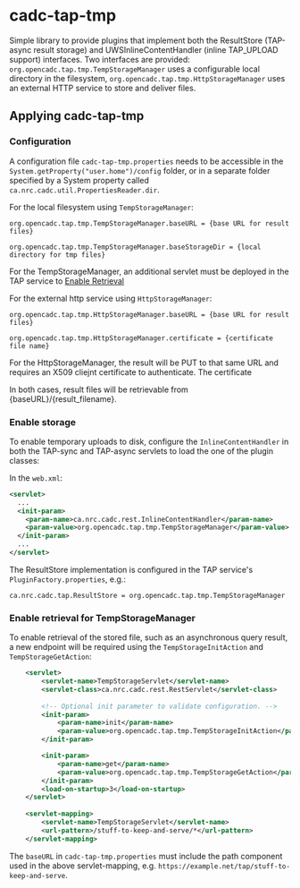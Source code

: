 # cadc-tap-tmp

Simple library to provide plugins that implement both the ResultStore (TAP-async 
result storage) and UWSInlineContentHandler (inline TAP_UPLOAD support) interfaces. 
Two interfaces are provided: `org.opencadc.tap.tmp.TempStorageManager` uses a configurable
local directory in the filesystem, `org.opencadc.tap.tmp.HttpStorageManager` uses an 
external HTTP service to store and deliver files.

## Applying cadc-tap-tmp

### Configuration
A configuration file `cadc-tap-tmp.properties` needs to be accessible in the `System.getProperty("user.home")/config` folder, or in a separate folder specified by a System property called `ca.nrc.cadc.util.PropertiesReader.dir`.

For the local filesystem using `TempStorageManager`:
```properties
org.opencadc.tap.tmp.TempStorageManager.baseURL = {base URL for result files}

org.opencadc.tap.tmp.TempStorageManager.baseStorageDir = {local directory for tmp files}
```
For the TempStorageManager, an additional servlet must be deployed in the TAP 
service to [Enable Retrieval](#enable-retrieval)

For the external http service using `HttpStorageManager`:
```properties
org.opencadc.tap.tmp.HttpStorageManager.baseURL = {base URL for result files}

org.opencadc.tap.tmp.HttpStorageManager.certificate = {certificate file name}
```
For the HttpStorageManager, the result will be PUT to that same URL and requires 
an X509 cliejnt certificate to authenticate. The certificate 

In both cases, result files will be retrievable from {baseURL}/{result_filename}. 


### Enable storage
To enable temporary uploads to disk, configure the `InlineContentHandler` in both the 
TAP-sync and TAP-async servlets to load the one of the plugin classes:

In the `web.xml`:

```xml
<servlet>
  ...
  <init-param>
    <param-name>ca.nrc.cadc.rest.InlineContentHandler</param-name>
    <param-value>org.opencadc.tap.tmp.TempStorageManager</param-value>
  </init-param>
  ...
</servlet>
```

The ResultStore implementation is configured in the TAP service's
`PluginFactory.properties`, e.g.:

```properties
ca.nrc.cadc.tap.ResultStore = org.opencadc.tap.tmp.TempStorageManager
```

### Enable retrieval for TempStorageManager
To enable retrieval of the stored file, such as an asynchronous query result, 
a new endpoint will be required using the `TempStorageInitAction` and
`TempStorageGetAction`:

```xml
    <servlet>
        <servlet-name>TempStorageServlet</servlet-name>
        <servlet-class>ca.nrc.cadc.rest.RestServlet</servlet-class>
    
        <!-- Optional init parameter to validate configuration. -->
        <init-param>
            <param-name>init</param-name>
            <param-value>org.opencadc.tap.tmp.TempStorageInitAction</param-value>
        </init-param>

        <init-param>
            <param-name>get</param-name>
            <param-value>org.opencadc.tap.tmp.TempStorageGetAction</param-value>
        </init-param>
        <load-on-startup>3</load-on-startup>
    </servlet>
    
    <servlet-mapping>
        <servlet-name>TempStorageServlet</servlet-name>
        <url-pattern>/stuff-to-keep-and-serve/*</url-pattern>
    </servlet-mapping>
```
The `baseURL` in `cadc-tap-tmp.properties` must include the path component used in the above
servlet-mapping, e.g. `https://example.net/tap/stuff-to-keep-and-serve`.
